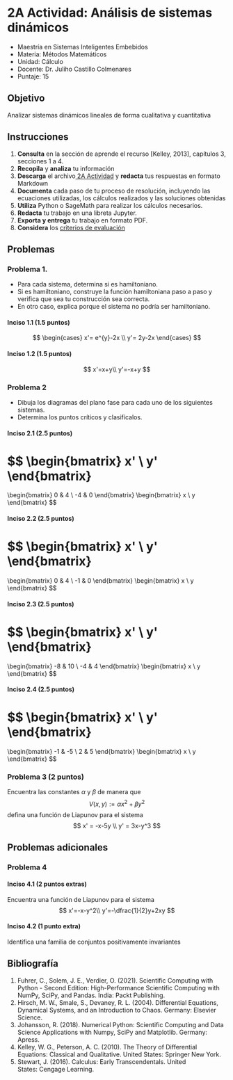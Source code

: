 # 2A Actividad: Análisis de sistemas dinámicos

- Maestría en Sistemas Inteligentes Embebidos
- Materia: Métodos Matemáticos
- Unidad: Cálculo
- Docente: Dr. Juliho Castillo Colmenares
- Puntaje: 15

## Objetivo

Analizar sistemas dinámicos lineales de forma cualitativa y cuantitativa

## Instrucciones

1. **Consulta** en la sección de aprende el recurso [Kelley, 2013], capítulos 3, secciones 1 a 4. 
2. **Recopila** y **analiza** tu información
3. **Descarga** el archivo[ 2A Actividad](https://github.com/julihocc/msie-metodos-matematicos-actividades/tree/main/u2-actividad) y  **redacta** tus respuestas en formato Markdown
4. **Documenta** cada paso de tu proceso de resolución, incluyendo las ecuaciones utilizadas, los cálculos realizados y las soluciones obtenidas
5. **Utiliza** Python o SageMath para realizar los cálculos necesarios. 
6. **Redacta** tu trabajo en una libreta Jupyter.
7. **Exporta y entrega** tu trabajo en formato PDF.
8. **Considera** los [criterios de evaluación](https://github.com/julihocc/msie-metodos-matematicos-actividades/tree/main/u2-actividad)

## Problemas

### Problema 1.

- Para cada sistema, determina si es hamiltoniano.
- Si es hamiltoniano, construye la función hamiltoniana paso a paso y verifica que sea tu construcción sea correcta. 
- En otro caso, explica porque el sistema no podría ser hamiltoniano. 

#### Inciso 1.1 (1.5 puntos)

$$
\begin{cases}
x'= e^{y}-2x \\
y'= 2y-2x
\end{cases}
$$

#### Inciso 1.2 (1.5 puntos)

$$
x'=x+y\\
y'=-x+y
$$



### Problema 2

- Dibuja los diagramas del plano fase para cada uno de los siguientes sistemas. 
- Determina los puntos críticos y clasifícalos.

#### Inciso 2.1 (2.5 puntos)

$$
\begin{bmatrix}
x' \\
y'
\end{bmatrix}
= 
\begin{bmatrix}
0 & 4 \\
-4 & 0 
\end{bmatrix}
\begin{bmatrix}
x \\
y
\end{bmatrix}
$$

#### Inciso 2.2 (2.5 puntos)

$$
\begin{bmatrix}
x' \\
y'
\end{bmatrix}
= 
\begin{bmatrix}
0 & 4 \\
-1 & 0 
\end{bmatrix}
\begin{bmatrix}
x \\
y
\end{bmatrix}
$$

#### Inciso 2.3 (2.5 puntos)

$$
\begin{bmatrix}
x' \\
y'
\end{bmatrix}
= 
\begin{bmatrix}
-8 & 10 \\
-4 & 4 
\end{bmatrix}
\begin{bmatrix}
x \\
y
\end{bmatrix}
$$

#### Inciso 2.4 (2.5 puntos)

$$
\begin{bmatrix}
x' \\
y'
\end{bmatrix}
= 
\begin{bmatrix}
-1 & -5 \\
2 & 5 
\end{bmatrix}
\begin{bmatrix}
x \\
y
\end{bmatrix}
$$

### Problema 3 (2 puntos)

Encuentra las constantes $\alpha$ y $\beta$ de manera que 
$$
V(x,y) := \alpha x^2 + \beta y^2 
$$
defina una función de Liapunov para el sistema
$$
x' = -x-5y \\
y' = 3x-y^3
$$

## Problemas adicionales

### Problema 4 

#### Inciso 4.1 (2 puntos extras)

Encuentra una función de Liapunov para el sistema 
$$
x'=-x-y^2\\
y'=-\dfrac{1}{2}y+2xy
$$

#### Inciso 4.2 (1 punto extra)

Identifica una familia de conjuntos positivamente invariantes

## Bibliografía

1. Fuhrer,     C., Solem, J. E., Verdier, O. (2021). Scientific Computing with Python -     Second Edition: High-Performance Scientific Computing with NumPy, SciPy,     and Pandas. India: Packt Publishing.
2. Hirsch, M.     W., Smale, S., Devaney, R. L. (2004). Differential Equations, Dynamical     Systems, and an Introduction to Chaos. Germany:     Elsevier Science.
3. Johansson,     R. (2018). Numerical Python: Scientific Computing and Data Science     Applications with Numpy, SciPy and Matplotlib. Germany: Apress.
4. Kelley, W. G., Peterson, A. C. (2010). The Theory of Differential Equations: Classical and Qualitative. United States: Springer New York.
5. Stewart, J. (2016). Calculus: Early Transcendentals. United States: Cengage Learning.
